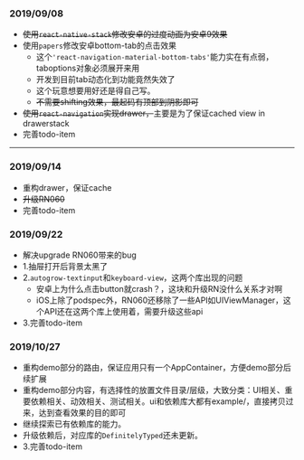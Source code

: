### 2019/09/08
- ~~使用`react-native-stack`修改安卓的过度动画为安卓9效果~~
- 使用`papers`修改安卓bottom-tab的点击效果
    - 这个`'react-navigation-material-bottom-tabs'`能力实在有点弱，taboptions对象必须展开来用
    - 开发到目前tab动态化到功能竟然失效了
    - 这个玩意想要用好还是得自己写。
    - ~~不需要shifting效果，最起码有顶部到阴影即可~~
- ~~使用`react-navigation`实现drawer，~~主要是为了保证cached view in drawerstack
- 完善todo-item

---

### 2019/09/14
- 重构drawer，保证cache
- ~~升级RN060~~
- 完善todo-item

### 2019/09/22
- 解决upgrade RN060带来的bug
- 1.抽屉打开后背景太黑了
- 2.`autogrow-textinput`和`keyboard-view`，这两个库出现的问题
    - 安卓上为什么点击button就crash？，这块和升级RN没什么关系才对啊
    - iOS上除了podspec外，RN060还移除了一些API如UIViewManager，这个API还在这两个库上使用着，需要升级这些api
- 3.完善todo-item


### 2019/10/27
- 重构demo部分的路由，保证应用只有一个AppContainer，方便demo部分后续扩展
- 重构demo部分内容，有选择性的放置文件目录/层级，大致分类：UI相关、重要依赖相关、动效相关、测试相关。ui和依赖库大都有example/，直接拷贝过来，达到查看效果的目的即可
- 继续探索已有依赖库的能力。
- 升级依赖后，对应库的`DefinitelyTyped`还未更新。
- 3.完善todo-item
